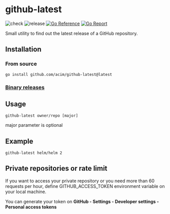 # github-latest

![check](https://github.com/acim/github-latest/workflows/check/badge.svg)
![release](https://github.com/acim/github-latest/workflows/release/badge.svg)
[![Go Reference](https://pkg.go.dev/badge/github.com/acim/github-latest.svg)](https://pkg.go.dev/github.com/acim/github-latest)
[![Go Report](https://goreportcard.com/badge/github.com/acim/github-latest)](https://goreportcard.com/report/github.com/acim/github-latest)

Small utility to find out the latest release of a GitHub repository.

## Installation

### From source

```bash
go install github.com/acim/github-latest@latest
```

### [Binary releases](https://github.com/acim/github-latest/releases)

## Usage

`github-latest owner/repo [major]`

major parameter is optional

## Example

`github-latest helm/helm 2`

## Private repositories or rate limit

If you want to access your private repository or you need more than 60 requests per hour,
define GITHUB_ACCESS_TOKEN environment variable on your local machine.

You can generate your token on **GitHub - Settings - Developer settings - Personal access tokens**
